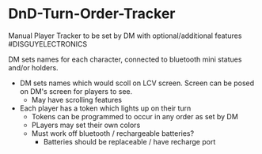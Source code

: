 # DnD-Turn-Order-Tracker
Manual Player Tracker to be set by DM with optional/additional features
#DISGUYELECTRONICS

DM sets names for each character, connected to bluetooth mini statues and/or holders.
  - DM sets names which would scoll on LCV screen. Screen can be posed on DM's screen for players to see.
    - May have scrolling features
  - Each player has a token which lights up on their turn
      - Tokens can be programmed to occur in any order as set by DM
      - PLayers may set their own colors
      - Must work off bluetooth / rechargeable batteries?
        - Batteries should be replaceable / have recharge port
       
     
